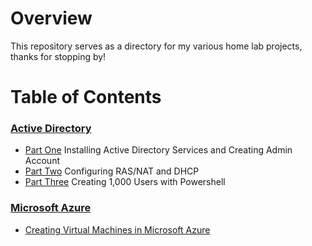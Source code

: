 # Overview

This repository serves as a directory for my various home lab projects, thanks for stopping by!

# Table of Contents

### [Active Directory](https://github.com/wallimans/Home-Lab/tree/main/Active-Directory)

- [Part One](https://github.com/wallimans/Home-Lab/tree/main/Active-Directory/Part-One) Installing Active Directory Services and Creating Admin Account
- [Part Two](https://github.com/wallimans/Home-Lab/tree/main/Active-Directory/Part-Two) Configuring RAS/NAT and DHCP
- [Part Three](https://github.com/wallimans/Home-Lab/tree/main/Active-Directory/Part-Three) Creating 1,000 Users with Powershell

### [Microsoft Azure](https://github.com/wallimans/Home-Lab/tree/main/Virtual-Machines/Microsoft-Azure)

- [Creating Virtual Machines in Microsoft Azure](https://github.com/wallimans/Home-Lab/tree/main/Virtual-Machines/Microsoft-Azure/Creating-Windows-Server-2019)

